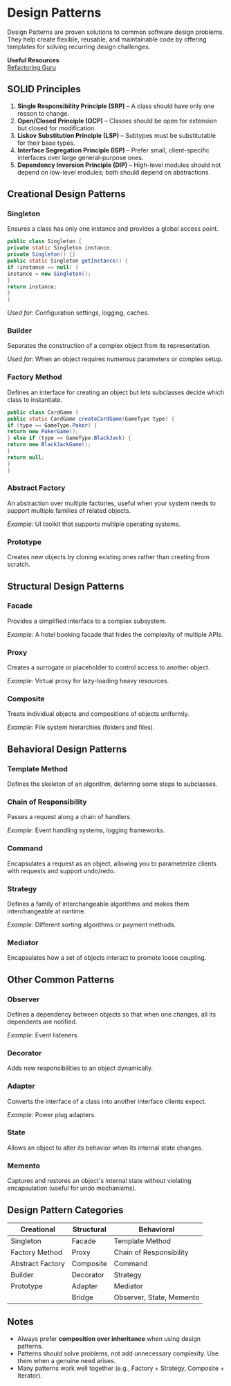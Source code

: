# Design Patterns

Design Patterns are proven solutions to common software design problems. They help create flexible, reusable, and maintainable code by offering templates for solving recurring design challenges.

**Useful Resources**  
[Refactoring Guru](https://refactoring.guru/design-patterns)

## SOLID Principles

1. **Single Responsibility Principle (SRP)** – A class should have only one reason to change.
2. **Open/Closed Principle (OCP)** – Classes should be open for extension but closed for modification.
3. **Liskov Substitution Principle (LSP)** – Subtypes must be substitutable for their base types.
4. **Interface Segregation Principle (ISP)** – Prefer small, client-specific interfaces over large general-purpose ones.
5. **Dependency Inversion Principle (DIP)** – High-level modules should not depend on low-level modules; both should depend on abstractions.

## Creational Design Patterns

### Singleton

Ensures a class has only one instance and provides a global access point.

```java
public class Singleton {
private static Singleton instance;
private Singleton() {}
public static Singleton getInstance() {
if (instance == null) {
instance = new Singleton();
}
return instance;
}
}
```

_Used for:_ Configuration settings, logging, caches.

### Builder

Separates the construction of a complex object from its representation.

_Used for:_ When an object requires numerous parameters or complex setup.

### Factory Method

Defines an interface for creating an object but lets subclasses decide which class to instantiate.

```java
public class CardGame {
public static CardGame createCardGame(GameType type) {
if (type == GameType.Poker) {
return new PokerGame();
} else if (type == GameType.BlackJack) {
return new BlackJackGame();
}
return null;
}
}
```

### Abstract Factory

An abstraction over multiple factories, useful when your system needs to support multiple families of related objects.

_Example:_ UI toolkit that supports multiple operating systems.

### Prototype

Creates new objects by cloning existing ones rather than creating from scratch.

## Structural Design Patterns

### Facade

Provides a simplified interface to a complex subsystem.

_Example:_ A hotel booking facade that hides the complexity of multiple APIs.

### Proxy

Creates a surrogate or placeholder to control access to another object.

_Example:_ Virtual proxy for lazy-loading heavy resources.

### Composite

Treats individual objects and compositions of objects uniformly.

_Example:_ File system hierarchies (folders and files).

## Behavioral Design Patterns

### Template Method

Defines the skeleton of an algorithm, deferring some steps to subclasses.

### Chain of Responsibility

Passes a request along a chain of handlers.

_Example:_ Event handling systems, logging frameworks.

### Command

Encapsulates a request as an object, allowing you to parameterize clients with requests and support undo/redo.

### Strategy

Defines a family of interchangeable algorithms and makes them interchangeable at runtime.

_Example:_ Different sorting algorithms or payment methods.

### Mediator

Encapsulates how a set of objects interact to promote loose coupling.

## Other Common Patterns

### Observer

Defines a dependency between objects so that when one changes, all its dependents are notified.

_Example:_ Event listeners.

### Decorator

Adds new responsibilities to an object dynamically.

### Adapter

Converts the interface of a class into another interface clients expect.

_Example:_ Power plug adapters.

### State

Allows an object to alter its behavior when its internal state changes.

### Memento

Captures and restores an object's internal state without violating encapsulation (useful for undo mechanisms).

## Design Pattern Categories

| Creational       | Structural | Behavioral               |
| ---------------- | ---------- | ------------------------ |
| Singleton        | Facade     | Template Method          |
| Factory Method   | Proxy      | Chain of Responsibility  |
| Abstract Factory | Composite  | Command                  |
| Builder          | Decorator  | Strategy                 |
| Prototype        | Adapter    | Mediator                 |
|                  | Bridge     | Observer, State, Memento |

## Notes

- Always prefer **composition over inheritance** when using design patterns.
- Patterns should solve problems, not add unnecessary complexity. Use them when a genuine need arises.
- Many patterns work well together (e.g., Factory + Strategy, Composite + Iterator).
